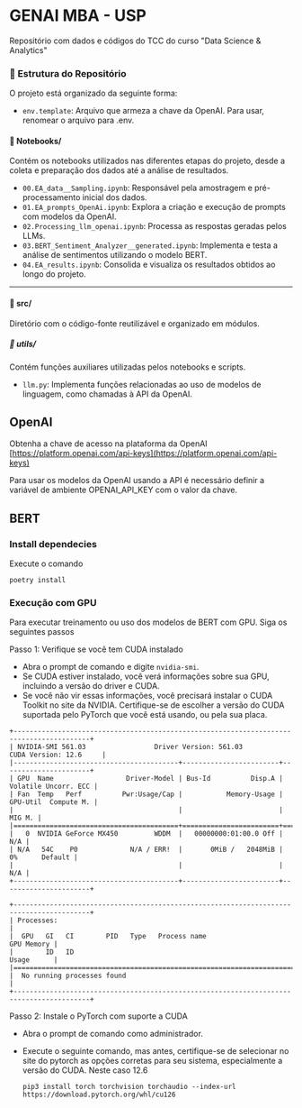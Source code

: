 # GENAI MBA - USP

Repositório com dados e códigos do TCC do curso "Data Science & Analytics"


### 📁 Estrutura do Repositório

O projeto está organizado da seguinte forma:

- `env.template`: Arquivo que armeza a chave da OpenAI. Para usar, renomear o arquivo para .env.

#### 📂 Notebooks/
Contém os notebooks utilizados nas diferentes etapas do projeto, desde a coleta e preparação dos dados até a análise de resultados.

- `00.EA_data__Sampling.ipynb`: Responsável pela amostragem e pré-processamento inicial dos dados.
- `01.EA_prompts_OpenAi.ipynb`: Explora a criação e execução de prompts com modelos da OpenAI.
- `02.Processing_llm_openai.ipynb`: Processa as respostas geradas pelos LLMs.
- `03.BERT_Sentiment_Analyzer__generated.ipynb`: Implementa e testa a análise de sentimentos utilizando o modelo BERT.
- `04.EA_results.ipynb`: Consolida e visualiza os resultados obtidos ao longo do projeto.

---

#### 📂 src/
Diretório com o código-fonte reutilizável e organizado em módulos.

 
##### 📂 utils/
Contém funções auxiliares utilizadas pelos notebooks e scripts.

- `llm.py`: Implementa funções relacionadas ao uso de modelos de linguagem, como chamadas à API da OpenAI.




## OpenAI

Obtenha a chave de acesso na plataforma da OpenAI [https://platform.openai.com/api-keys](https://platform.openai.com/api-keys)

Para usar os modelos da OpenAI usando a API é necessário definir a variável de ambiente OPENAI_API_KEY com o valor da chave.


## BERT

### Install dependecies

Execute o comando
```
poetry install
```

### Execução com GPU

Para executar treinamento ou uso dos modelos de BERT com GPU. Siga os seguintes passos

Passo 1: Verifique se você tem CUDA instalado

- Abra o prompt de comando e digite ```nvidia-smi```.
- Se CUDA estiver instalado, você verá informações sobre sua GPU, incluindo a versão do driver e CUDA.
- Se você não vir essas informações, você precisará instalar o CUDA Toolkit no site da NVIDIA. Certifique-se de escolher a versão do CUDA suportada pelo PyTorch que você está usando, ou pela sua placa. 

```
+-----------------------------------------------------------------------------------------+
| NVIDIA-SMI 561.03                 Driver Version: 561.03         CUDA Version: 12.6     |
|-----------------------------------------+------------------------+----------------------+
| GPU  Name                  Driver-Model | Bus-Id          Disp.A | Volatile Uncorr. ECC |
| Fan  Temp   Perf          Pwr:Usage/Cap |           Memory-Usage | GPU-Util  Compute M. |
|                                         |                        |               MIG M. |
|=========================================+========================+======================|
|   0  NVIDIA GeForce MX450         WDDM  |   00000000:01:00.0 Off |                  N/A |
| N/A   54C    P0             N/A / ERR!  |       0MiB /   2048MiB |      0%      Default |
|                                         |                        |                  N/A |
+-----------------------------------------+------------------------+----------------------+
                                                                                         
+-----------------------------------------------------------------------------------------+
| Processes:                                                                              |
|  GPU   GI   CI        PID   Type   Process name                              GPU Memory |
|        ID   ID                                                               Usage      |
|=========================================================================================|
|  No running processes found                                                             |
+-----------------------------------------------------------------------------------------+
```

Passo 2: Instale o PyTorch com suporte a CUDA

- Abra o prompt de comando como administrador.
- Execute o seguinte comando, mas antes, certifique-se de selecionar no site do pytorch as opções corretas para seu sistema, especialmente a versão do CUDA. Neste caso 12.6

    ```
    pip3 install torch torchvision torchaudio --index-url https://download.pytorch.org/whl/cu126
    ```


